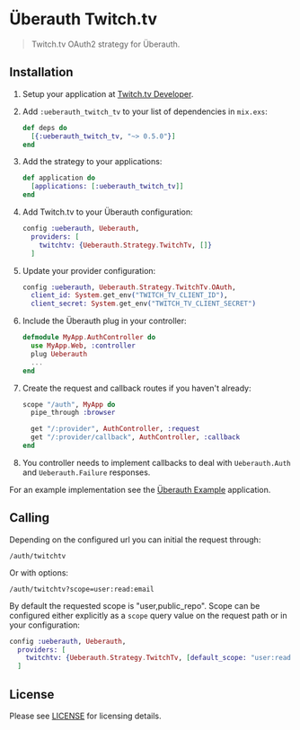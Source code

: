 # Überauth Twitch.tv

> Twitch.tv OAuth2 strategy for Überauth.

## Installation

1. Setup your application at [Twitch.tv Developer](https://www.twitch.tv/kraken/oauth2/clients/new).

1. Add `:ueberauth_twitch_tv` to your list of dependencies in `mix.exs`:

    ```elixir
    def deps do
      [{:ueberauth_twitch_tv, "~> 0.5.0"}]
    end
    ```

1. Add the strategy to your applications:

    ```elixir
    def application do
      [applications: [:ueberauth_twitch_tv]]
    end
    ```

1. Add Twitch.tv to your Überauth configuration:

    ```elixir
    config :ueberauth, Ueberauth,
      providers: [
        twitchtv: {Ueberauth.Strategy.TwitchTv, []}
      ]
    ```

1.  Update your provider configuration:

    ```elixir
    config :ueberauth, Ueberauth.Strategy.TwitchTv.OAuth,
      client_id: System.get_env("TWITCH_TV_CLIENT_ID"),
      client_secret: System.get_env("TWITCH_TV_CLIENT_SECRET")
    ```

1.  Include the Überauth plug in your controller:

    ```elixir
    defmodule MyApp.AuthController do
      use MyApp.Web, :controller
      plug Ueberauth
      ...
    end
    ```

1.  Create the request and callback routes if you haven't already:

    ```elixir
    scope "/auth", MyApp do
      pipe_through :browser

      get "/:provider", AuthController, :request
      get "/:provider/callback", AuthController, :callback
    end
    ```

1. You controller needs to implement callbacks to deal with `Ueberauth.Auth` and `Ueberauth.Failure` responses.

For an example implementation see the [Überauth Example](https://github.com/ueberauth/ueberauth_example) application.

## Calling

Depending on the configured url you can initial the request through:

    /auth/twitchtv

Or with options:

    /auth/twitchtv?scope=user:read:email

By default the requested scope is "user,public\_repo". Scope can be configured either explicitly as a `scope` query value on the request path or in your configuration:

```elixir
config :ueberauth, Ueberauth,
  providers: [
    twitchtv: {Ueberauth.Strategy.TwitchTv, [default_scope: "user:read:email"]}
  ]
```

## License

Please see [LICENSE](https://github.com/tim-machine/ueberauth_twitch_tv/blob/master/LICENSE) for licensing details.
